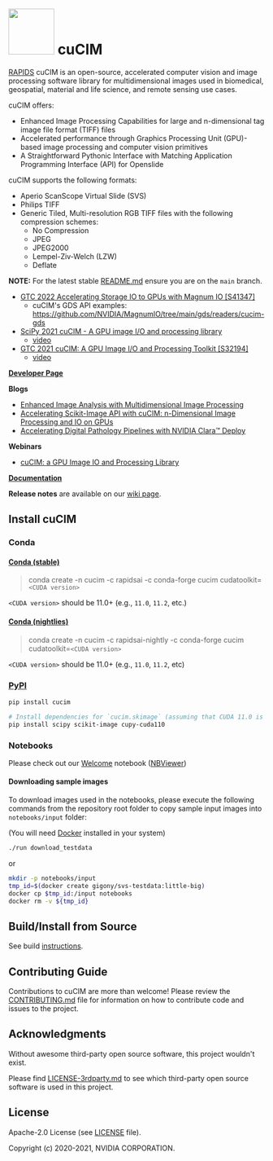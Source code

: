 # <div align="left"><img src="https://rapids.ai/assets/images/rapids_logo.png" width="90px"/>&nbsp;cuCIM</div>

[RAPIDS](https://rapids.ai) cuCIM is an open-source, accelerated computer vision and image processing software library for multidimensional images used in biomedical, geospatial, material and life science, and remote sensing use cases.

cuCIM offers:

- Enhanced Image Processing Capabilities for large and n-dimensional tag image file format (TIFF) files
- Accelerated performance through Graphics Processing Unit (GPU)-based image processing and computer vision primitives
- A Straightforward Pythonic Interface with Matching Application Programming Interface (API) for Openslide

cuCIM supports the following formats:

- Aperio ScanScope Virtual Slide (SVS)
- Philips TIFF
- Generic Tiled, Multi-resolution RGB TIFF files with the following compression schemes:
  - No Compression
  - JPEG
  - JPEG2000
  - Lempel-Ziv-Welch (LZW)
  - Deflate

**NOTE:** For the latest stable [README.md](https://github.com/rapidsai/cucim/blob/main/README.md) ensure you are on the `main` branch.

- [GTC 2022 Accelerating Storage IO to GPUs with Magnum IO [S41347]](https://events.rainfocus.com/widget/nvidia/gtcspring2022/sessioncatalog/session/1634960000577001Etxp)
  - cuCIM's GDS API examples: <https://github.com/NVIDIA/MagnumIO/tree/main/gds/readers/cucim-gds>
- [SciPy 2021 cuCIM - A GPU image I/O and processing library](https://www.scipy2021.scipy.org/)
  - [video](https://youtu.be/G46kOOM9xbQ)
- [GTC 2021 cuCIM: A GPU Image I/O and Processing Toolkit [S32194]](https://www.nvidia.com/en-us/on-demand/search/?facet.mimetype[]=event%20session&layout=list&page=1&q=cucim&sort=date)
  - [video](https://www.nvidia.com/en-us/on-demand/session/gtcspring21-s32194/)

**[Developer Page](https://developer.nvidia.com/multidimensional-image-processing)**

**Blogs**
- [Enhanced Image Analysis with Multidimensional Image Processing](https://developer.nvidia.com/blog/enhanced-image-analysis-with-multidimensional-image-processing/)
- [Accelerating Scikit-Image API with cuCIM: n-Dimensional Image Processing and IO on GPUs](https://developer.nvidia.com/blog/cucim-rapid-n-dimensional-image-processing-and-i-o-on-gpus/)
- [Accelerating Digital Pathology Pipelines with NVIDIA Clara™ Deploy](https://developer.nvidia.com/blog/accelerating-digital-pathology-pipelines-with-nvidia-clara-deploy-2/)

**Webinars**

- [cuCIM: a GPU Image IO and Processing Library](https://www.youtube.com/watch?v=G46kOOM9xbQ)

**[Documentation](https://docs.rapids.ai/api/cucim/stable)**

**Release notes** are available on our [wiki page](https://github.com/rapidsai/cucim/wiki/Release-Notes).

## Install cuCIM

### Conda

#### [Conda (stable)](https://anaconda.org/rapidsai/cucim)

> conda create -n cucim -c rapidsai -c conda-forge cucim cudatoolkit=`<CUDA version>`

`<CUDA version>` should be 11.0+ (e.g., `11.0`, `11.2`, etc.)

#### [Conda (nightlies)](https://anaconda.org/rapidsai-nightly/cucim)

> conda create -n cucim -c rapidsai-nightly -c conda-forge cucim cudatoolkit=`<CUDA version>`

`<CUDA version>` should be 11.0+ (e.g., `11.0`, `11.2`, etc)

### [PyPI](https://pypi.org/project/cucim/)

```bash
pip install cucim

# Install dependencies for `cucim.skimage` (assuming that CUDA 11.0 is used for CuPy)
pip install scipy scikit-image cupy-cuda110
```

### Notebooks

Please check out our [Welcome](notebooks/Welcome.ipynb) notebook ([NBViewer](https://nbviewer.jupyter.org/github/rapidsai/cucim/blob/branch-22.08/notebooks/Welcome.ipynb))

#### Downloading sample images

To download images used in the notebooks, please execute the following commands from the repository root folder to copy sample input images into `notebooks/input` folder:

(You will need [Docker](https://www.docker.com/) installed in your system)

```bash
./run download_testdata
```
or

```bash
mkdir -p notebooks/input
tmp_id=$(docker create gigony/svs-testdata:little-big)
docker cp $tmp_id:/input notebooks
docker rm -v ${tmp_id}
```

## Build/Install from Source

See build [instructions](CONTRIBUTING.md#setting-up-your-build-environment).

## Contributing Guide

Contributions to cuCIM are more than welcome!
Please review the [CONTRIBUTING.md](https://github.com/rapidsai/cucim/blob/main/CONTRIBUTING.md) file for information on how to contribute code and issues to the project.

## Acknowledgments

Without awesome third-party open source software, this project wouldn't exist.

Please find [LICENSE-3rdparty.md](LICENSE-3rdparty.md) to see which third-party open source software
is used in this project.

## License

Apache-2.0 License (see [LICENSE](LICENSE) file).

Copyright (c) 2020-2021, NVIDIA CORPORATION.
